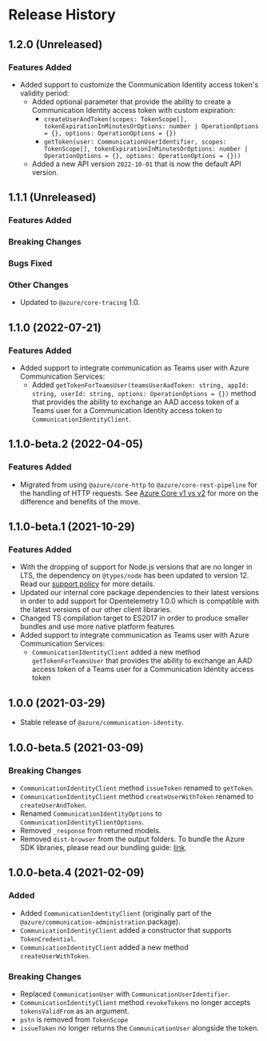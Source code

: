 # Release History

## 1.2.0 (Unreleased)

### Features Added
- Added support to customize the Communication Identity access token's validity period:
    - Added optional parameter that provide the ability to create a Communication Identity access token with custom expiration:
        - `createUserAndToken(scopes: TokenScope[], tokenExpirationInMinutesOrOptions: number | OperationOptions = {}, options: OperationOptions = {})`
        - `getToken(user: CommunicationUserIdentifier, scopes: TokenScope[], tokenExpirationInMinutesOrOptions: number | OperationOptions = {}, options: OperationOptions = {}))`
    - Added a new API version `2022-10-01` that is now the default API version.

## 1.1.1 (Unreleased)

### Features Added

### Breaking Changes

### Bugs Fixed

### Other Changes

- Updated to `@azure/core-tracing` 1.0.

## 1.1.0 (2022-07-21)

### Features Added

- Added support to integrate communication as Teams user with Azure Communication Services:
  - Added `getTokenForTeamsUser(teamsUserAadToken: string, appId: string, userId: string, options: OperationOptions = {})` method that provides the ability to exchange an AAD access token of a Teams user for a Communication Identity access token to `CommunicationIdentityClient`.

## 1.1.0-beta.2 (2022-04-05)

### Features Added

- Migrated from using `@azure/core-http` to `@azure/core-rest-pipeline` for the handling of HTTP requests. See [Azure Core v1 vs v2](https://github.com/Azure/azure-sdk-for-js/blob/main/sdk/core/core-rest-pipeline/documentation/core2.md) for more on the difference and benefits of the move.

## 1.1.0-beta.1 (2021-10-29)

### Features Added

- With the dropping of support for Node.js versions that are no longer in LTS, the dependency on `@types/node` has been updated to version 12. Read our [support policy](https://github.com/Azure/azure-sdk-for-js/blob/main/SUPPORT.md) for more details.
- Updated our internal core package dependencies to their latest versions in order to add support for Opentelemetry 1.0.0 which is compatible with the latest versions of our other client libraries.
- Changed TS compilation target to ES2017 in order to produce smaller bundles and use more native platform features
- Added support to integrate communication as Teams user with Azure Communication Services:
  - `CommunicationIdentityClient` added a new method `getTokenForTeamsUser` that provides the ability to exchange an AAD access token of a Teams user for a Communication Identity access token

## 1.0.0 (2021-03-29)

- Stable release of `@azure/communication-identity`.

## 1.0.0-beta.5 (2021-03-09)

### Breaking Changes

- `CommunicationIdentityClient` method `issueToken` renamed to `getToken`.
- `CommunicationIdentityClient` method `createUserWithToken` renamed to `createUserAndToken`.
- Renamed `CommunicationIdentityOptions` to `CommunicationIdentityClientOptions`.
- Removed `_response` from returned models.
- Removed `dist-browser` from the output folders. To bundle the Azure SDK libraries, please read our bundling guide: [link](https://github.com/Azure/azure-sdk-for-js/blob/main/documentation/Bundling.md).

## 1.0.0-beta.4 (2021-02-09)

### Added

- Added `CommunicationIdentityClient` (originally part of the `@azure/communication-administration` package).
- `CommunicationIdentityClient` added a constructor that supports `TokenCredential`.
- `CommunicationIdentityClient` added a new method `createUserWithToken`.

### Breaking Changes

- Replaced `CommunicationUser` with `CommunicationUserIdentifier`.
- `CommunicationIdentityClient` method `revokeTokens` no longer accepts `tokensValidFrom` as an argument.
- `pstn` is removed from `TokenScope`
- `issueToken` no longer returns the `CommunicationUser` alongside the token.
